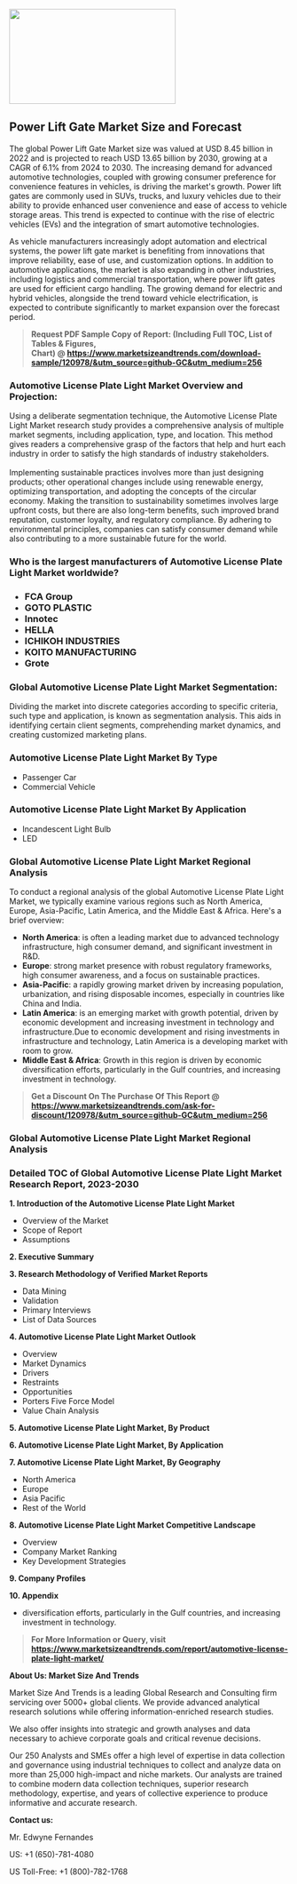 <p><img class="alignnone size-medium wp-image-20088" src="https://ffe5etoiles.com/wp-content/uploads/2024/12/MST1-300x171.png" alt="" width="300" height="171" /></p><h2>Power Lift Gate Market Size and Forecast</h2><p>The global Power Lift Gate Market size was valued at USD 8.45 billion in 2022 and is projected to reach USD 13.65 billion by 2030, growing at a CAGR of 6.1% from 2024 to 2030. The increasing demand for advanced automotive technologies, coupled with growing consumer preference for convenience features in vehicles, is driving the market's growth. Power lift gates are commonly used in SUVs, trucks, and luxury vehicles due to their ability to provide enhanced user convenience and ease of access to vehicle storage areas. This trend is expected to continue with the rise of electric vehicles (EVs) and the integration of smart automotive technologies.</p><p>As vehicle manufacturers increasingly adopt automation and electrical systems, the power lift gate market is benefiting from innovations that improve reliability, ease of use, and customization options. In addition to automotive applications, the market is also expanding in other industries, including logistics and commercial transportation, where power lift gates are used for efficient cargo handling. The growing demand for electric and hybrid vehicles, alongside the trend toward vehicle electrification, is expected to contribute significantly to market expansion over the forecast period.</p></p><blockquote id="" class=""><strong>Request PDF Sample Copy of Report: (Including Full TOC, List of Tables &amp; Figures, Chart)&nbsp;@&nbsp;<strong><a href="https://www.marketsizeandtrends.com/download-sample/120978/&utm_source=github-GC&utm_medium=256" target="_blank">https://www.marketsizeandtrends.com/download-sample/120978/&utm_source=github-GC&utm_medium=256</a></strong></strong></blockquote><h3 id="" class="">Automotive License Plate Light Market&nbsp;Overview and Projection:</h3><p id="" class="">Using a deliberate segmentation technique, the Automotive License Plate Light Market research study provides a comprehensive analysis of multiple market segments, including application, type, and location. This method gives readers a comprehensive grasp of the factors that help and hurt each industry in order to satisfy the high standards of industry stakeholders. <br /> <br />Implementing sustainable practices involves more than just designing products; other operational changes include using renewable energy, optimizing transportation, and adopting the concepts of the circular economy. Making the transition to sustainability sometimes involves large upfront costs, but there are also long-term benefits, such improved brand reputation, customer loyalty, and regulatory compliance. By adhering to environmental principles, companies can satisfy consumer demand while also contributing to a more sustainable future for the world.</p><h3 id="" class="">Who is the largest manufacturers of&nbsp;Automotive License Plate Light Market worldwide?</h3><h3 class=""><p><ul><li>FCA Group </li><li> GOTO PLASTIC </li><li> Innotec </li><li> HELLA </li><li> ICHIKOH INDUSTRIES </li><li> KOITO MANUFACTURING </li><li> Grote</li></ul></p></h3><h3 id="" class="">Global&nbsp;Automotive License Plate Light Market Segmentation:</h3><p id="" class="">Dividing the market into discrete categories according to specific criteria, such type and application, is known as segmentation analysis. This aids in identifying certain client segments, comprehending market dynamics, and creating customized marketing plans.</p><h3 id="" class="">Automotive License Plate Light Market&nbsp;By Type</h3><p><p><ul><li>Passenger Car</li><li> Commercial Vehicle</p></li></ul></p></p><h3 id="" class="">Automotive License Plate Light Market&nbsp;By Application</h3><p class=""><p><ul><li>Incandescent Light Bulb</li><li> LED</li></ul></p></p><h3 id="" class="">Global Automotive License Plate Light Market Regional Analysis</h3><p id="" class="">To conduct a regional analysis of the global Automotive License Plate Light Market, we typically examine various regions such as North America, Europe, Asia-Pacific, Latin America, and the Middle East &amp; Africa. Here's a brief overview:</p><ul><li><strong>North America</strong>: is often a leading market due to advanced technology infrastructure, high consumer demand, and significant investment in R&amp;D.</li><li><strong>Europe</strong>: strong market presence with robust regulatory frameworks, high consumer awareness, and a focus on sustainable practices.</li><li><strong>Asia-Pacific</strong>: a rapidly growing market driven by increasing population, urbanization, and rising disposable incomes, especially in countries like China and India.</li><li><strong>Latin America</strong>: is an emerging market with growth potential, driven by economic development and increasing investment in technology and infrastructure.Due to economic development and rising investments in infrastructure and technology, Latin America is a developing market with room to grow.</li><li><strong>Middle East &amp; Africa</strong>: Growth in this region is driven by economic diversification efforts, particularly in the Gulf countries, and increasing investment in technology.</li></ul><blockquote id="" class=""><strong>Get a Discount On The Purchase Of This Report @ <strong><a href="https://www.marketsizeandtrends.com/ask-for-discount/120978/&utm_source=github-GC&utm_medium=256" target="_blank">https://www.marketsizeandtrends.com/ask-for-discount/120978/&utm_source=github-GC&utm_medium=256</a></strong></strong></blockquote><h3 id="" class="">Global Automotive License Plate Light Market Regional Analysis</h3><h3 id="" class="">Detailed TOC of Global Automotive License Plate Light Market Research Report, 2023-2030</h3><p id="" class=""><strong>1. Introduction of the Automotive License Plate Light Market</strong></p><ul><li>Overview of the Market</li><li>Scope of Report</li><li>Assumptions</li></ul><p id="" class=""><strong>2. Executive Summary</strong></p><p id="" class=""><strong>3. Research Methodology of Verified Market Reports</strong></p><ul><li>Data Mining</li><li>Validation</li><li>Primary Interviews</li><li>List of Data Sources</li></ul><p id="" class=""><strong>4. Automotive License Plate Light Market Outlook</strong></p><ul><li>Overview</li><li>Market Dynamics</li><li>Drivers</li><li>Restraints</li><li>Opportunities</li><li>Porters Five Force Model</li><li>Value Chain Analysis</li></ul><p id="" class=""><strong>5. Automotive License Plate Light Market, By Product</strong></p><p id="" class=""><strong>6. Automotive License Plate Light Market, By Application</strong></p><p id="" class=""><strong>7. Automotive License Plate Light Market, By Geography</strong></p><ul><li>North America</li><li>Europe</li><li>Asia Pacific</li><li>Rest of the World</li></ul><p id="" class=""><strong>8. Automotive License Plate Light Market Competitive Landscape</strong></p><ul><li>Overview</li><li>Company Market Ranking</li><li>Key Development Strategies</li></ul><p id="" class=""><strong>9. Company Profiles</strong></p><p id="" class=""><strong>10. Appendix</strong></p><ul><li>diversification efforts, particularly in the Gulf countries, and increasing investment in technology.</li></ul><blockquote id="" class=""><strong>For More Information or Query, visit <strong><strong><a href="https://www.marketsizeandtrends.com/report/automotive-license-plate-light-market/" target="_blank">https://www.marketsizeandtrends.com/report/automotive-license-plate-light-market/</a></strong></strong></strong></blockquote><p id="" class=""><strong>About Us: Market Size And Trends</strong></p><p id="" class="">Market Size And Trends is a leading Global Research and Consulting firm servicing over 5000+ global clients. We provide advanced analytical research solutions while offering information-enriched research studies.</p><p id="" class="">We also offer insights into strategic and growth analyses and data necessary to achieve corporate goals and critical revenue decisions.</p><p id="" class="">Our 250 Analysts and SMEs offer a high level of expertise in data collection and governance using industrial techniques to collect and analyze data on more than 25,000 high-impact and niche markets. Our analysts are trained to combine modern data collection techniques, superior research methodology, expertise, and years of collective experience to produce informative and accurate research.</p><p id="" class=""><strong>Contact us:</strong></p><p id="" class="">Mr. Edwyne Fernandes</p><p id="" class="">US: +1 (650)-781-4080</p><p id="" class="">US Toll-Free: +1 (800)-782-1768</p>
